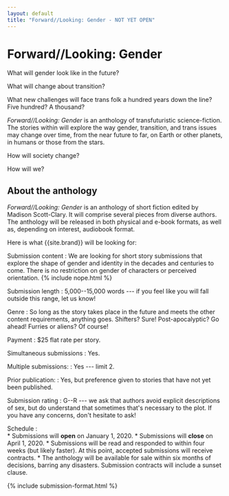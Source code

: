 ```yaml
---
layout: default
title: "Forward//Looking: Gender - NOT YET OPEN"
---
```


# Forward//Looking: Gender

What will gender look like in the future?

What will change about transition?

What new challenges will face trans folk a hundred years down the line? Five hundred? A thousand?

*Forward//Looking: Gender* is an anthology of transfuturistic science-fiction. The stories within will explore the way gender, transition, and trans issues may change over time, from the near future to far, on Earth or other planets, in humans or those from the stars.

How will society change?

How will we?

## About the anthology

*Forward//Looking: Gender* is an anthology of short fiction edited by Madison Scott-Clary. It will comprise several pieces from diverse authors. The anthology will be released in both physical and e-book formats, as well as, depending on interest, audiobook format.

Here is what {{site.brand}} will be looking for:

Submission content
:   We are looking for short story submissions that explore the shape of gender and identity in the decades and centuries to come. There is no restriction on gender of characters or perceived orientation.
    {% include nope.html %}

Submission length
:   5,000--15,000 words --- if you feel like you will fall outside this range, let us know!

Genre
:   So long as the story takes place in the future and meets the other content requirements, anything goes. Shifters? Sure! Post-apocalyptic? Go ahead! Furries or aliens? Of course!

Payment
:   $25 flat rate per story.

Simultaneous submissions
:   Yes.

Multiple submissions:
:   Yes --- limit 2.

Prior publication:
:   Yes, but preference given to stories that have not yet been published.

Submission rating
:   G--R --- we ask that authors avoid explicit descriptions of sex, but do understand that sometimes that's necessary to the plot. If you have any concerns, don't hesitate to ask!

Schedule
:  
    * Submissions will **open** on January 1, 2020.
    * Submissions will **close** on April 1, 2020.
    * Submissions will be read and responded to within four weeks (but likely faster). At this point, accepted submissions will receive contracts.
    * The anthology will be available for sale within six months of decisions, barring any disasters. Submission contracts will include a sunset clause.

{% include submission-format.html %}
